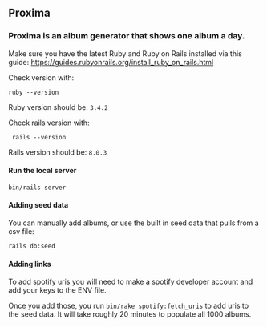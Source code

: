 ## Proxima
### Proxima is an album generator that shows one album a day.

Make sure you have the latest Ruby and Ruby on Rails installed via this guide:
https://guides.rubyonrails.org/install_ruby_on_rails.html

Check version with:
```
ruby --version
```
Ruby version should be:
`3.4.2`

Check rails version with:
```
 rails --version
```

Rails version should be:
 `8.0.3`


#### Run the local server
```
bin/rails server
```

#### Adding seed data
You can manually add albums, or use the built in seed data that pulls from a csv file:
```
rails db:seed
```

#### Adding links
To add spotify uris you will need to make a spotify developer account and add your keys to the ENV file.

Once you add those, you run `bin/rake spotify:fetch_uris` to add uris to the seed data. It will take roughly 20 minutes to populate all 1000 albums.


